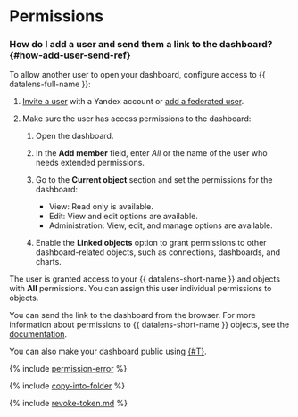 # Permissions


### How do I add a user and send them a link to the dashboard? {#how-add-user-send-ref}

To allow another user to open your dashboard, configure access to {{ datalens-full-name }}:

1. [Invite a user](../../organization/operations/add-account.md#send-invitation) with a Yandex account or [add a federated user](../../organization/operations/add-account.md#add-user-sso).
1. Make sure the user has access permissions to the dashboard:

   1. Open the dashboard.
   1. In the **Add member** field, enter _All_ or the name of the user who needs extended permissions.
   1. Go to the **Current object** section and set the permissions for the dashboard:

      * View: Read only is available.
      * Edit: View and edit options are available.
      * Administration: View, edit, and manage options are available.

   1. Enable the **Linked objects** option to grant permissions to other dashboard-related objects, such as connections, dashboards, and charts.

The user is granted access to your {{ datalens-short-name }} and objects with **All** permissions. You can assign this user individual permissions to objects.

You can send the link to the dashboard from the browser. For more information about permissions to {{ datalens-short-name }} objects, see the [documentation](../security/index.md#permissions).

You can also make your dashboard public using [{#T}](../concepts/datalens-public.md).

{% include [permission-error](../../_qa/datalens/permission-error.md) %}

{% include [copy-into-folder](../../_qa/datalens/copy-into-folder.md) %}

{% include [revoke-token.md](../../_qa/datalens/revoke-token.md) %}


